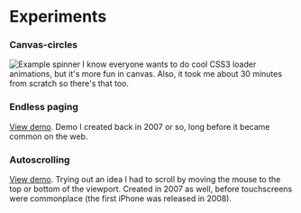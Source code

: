# Experiments

### Canvas-circles

![Example spinner](https://raw.github.com/vonWolfehaus/js-experiments/master/canvas-circles/spinner.png)
I know everyone wants to do cool CSS3 loader animations, but it's more fun in canvas. Also, it took me about 30 minutes from scratch so there's that too.

### Endless paging

[View demo](http://coldconstructs.com/p/endlesspages/endlessPages.html). Demo I created back in 2007 or so, long before it became common on the web.

### Autoscrolling

[View demo](http://www.coldconstructs.com/p/autoscroll/autoScroll.html). Trying out an idea I had to scroll by moving the mouse to the top or bottom of the viewport. Created in 2007 as well, before touchscreens were commonplace (the first iPhone was released in 2008).
